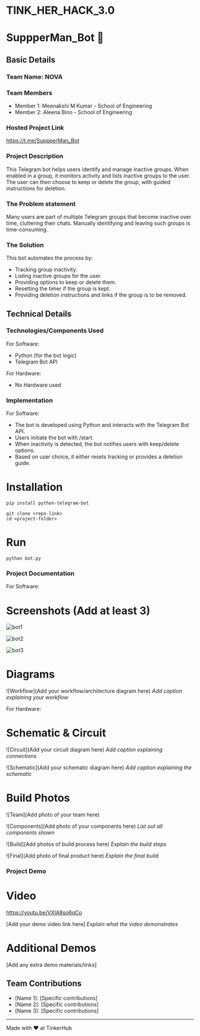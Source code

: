 # TINK_HER_HACK_3.0
# SuppperMan_Bot 🎯


## Basic Details
### Team Name: NOVA


### Team Members
- Member 1: Meenakshi M Kumar - School of Engineering
- Member 2: Aleena Bino - School of Engineering


### Hosted Project Link
https://t.me/SuppperMan_Bot

### Project Description
This Telegram bot helps users identify and manage inactive groups. When enabled in a group, it monitors activity and lists inactive groups to the user. The user can then choose to keep or delete the group, with guided instructions for deletion.

### The Problem statement
Many users are part of multiple Telegram groups that become inactive over time, cluttering their chats. Manually identifying and leaving such groups is time-consuming.

### The Solution
This bot automates the process by:
  * Tracking group inactivity.
  * Listing inactive groups for the user.
  * Providing options to keep or delete them.
  * Resetting the timer if the group is kept.
  * Providing deletion instructions and links if the group is to be removed.

## Technical Details
### Technologies/Components Used
For Software:
- Python (for the bot logic)
- Telegram Bot API

For Hardware:
- No Hardware used

### Implementation
For Software:
- The bot is developed using Python and interacts with the Telegram Bot API.
- Users initiate the bot with /start.
- When inactivity is detected, the bot notifies users with keep/delete options.
- Based on user choice, it either resets tracking or provides a deletion guide.

# Installation
```
pip install python-telegram-bot
```
```
git clone <repo-link>
cd <project-folder>
```
# Run
```
python bot.py
```

### Project Documentation
For Software:

# Screenshots (Add at least 3)


![bot1](https://github.com/user-attachments/assets/4237888e-874b-4180-8a28-8516b2a84405)

![bot2](https://github.com/user-attachments/assets/5110afa1-06f1-4b72-90e9-29b0f4d78ea2)

![bot3](https://github.com/user-attachments/assets/9d7200db-6aeb-488b-b39a-12d1e721d769)

# Diagrams
![Workflow](Add your workflow/architecture diagram here)
*Add caption explaining your workflow*

For Hardware:

# Schematic & Circuit
![Circuit](Add your circuit diagram here)
*Add caption explaining connections*

![Schematic](Add your schematic diagram here)
*Add caption explaining the schematic*

# Build Photos
![Team](Add photo of your team here)


![Components](Add photo of your components here)
*List out all components shown*

![Build](Add photos of build process here)
*Explain the build steps*

![Final](Add photo of final product here)
*Explain the final build*

### Project Demo
# Video



https://youtu.be/VXIA8so6qCo



[Add your demo video link here]
*Explain what the video demonstrates*

# Additional Demos
[Add any extra demo materials/links]

## Team Contributions
- [Name 1]: [Specific contributions]
- [Name 2]: [Specific contributions]
- [Name 3]: [Specific contributions]

---
Made with ❤️ at TinkerHub
